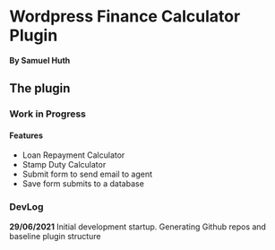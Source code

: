 # Wordpress Finance Calculator Plugin
__By Samuel Huth__

## The plugin

### Work in Progress

#### Features
- Loan Repayment Calculator
- Stamp Duty Calculator
- Submit form to send email to agent
- Save form submits to a database


### DevLog
__29/06/2021__
Initial development startup. Generating Github repos and baseline plugin structure
